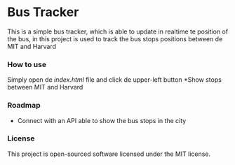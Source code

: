 # Bus Tracker
This is a simple bus tracker, which is able to update in realtime te position of the bus, in this project is used to track the bus stops positions between de MIT and Harvard

### How to use
Simply open de *index.html* file and click de upper-left button *Show stops between MIT and Harvard

### Roadmap
- Connect with an API able to show the bus stops in the city

### License
This project is open-sourced software licensed under the MIT license.